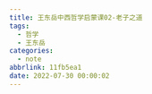 ```yaml
---
title: 王东岳中西哲学启蒙课02-老子之道
tags:
  - 哲学
  - 王东岳
categories:
  - note
abbrlink: 11fb5ea1
date: 2022-07-30 00:00:02
---
```



<!-- more -->











